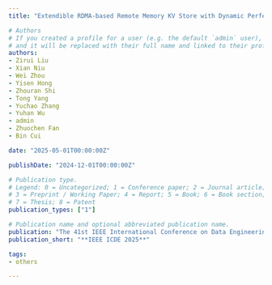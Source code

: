 ```yaml
---
title: "Extendible RDMA-based Remote Memory KV Store with Dynamic Perfect Hashing Index"

# Authors
# If you created a profile for a user (e.g. the default `admin` user), write the username (folder name) here 
# and it will be replaced with their full name and linked to their profile.
authors:
- Zirui Liu
- Xian Niu
- Wei Zhou
- Yisen Hong
- Zhouran Shi
- Tong Yang
- Yuchao Zhang
- Yuhan Wu
- admin
- Zhuochen Fan
- Bin Cui

date: "2025-05-01T00:00:00Z"

publishDate: "2024-12-01T00:00:00Z"

# Publication type.
# Legend: 0 = Uncategorized; 1 = Conference paper; 2 = Journal article;
# 3 = Preprint / Working Paper; 4 = Report; 5 = Book; 6 = Book section;
# 7 = Thesis; 8 = Patent
publication_types: ["1"]

# Publication name and optional abbreviated publication name.
publication: "The 41st IEEE International Conference on Data Engineering"
publication_short: "**IEEE ICDE 2025**"

tags:
- others

---
```

